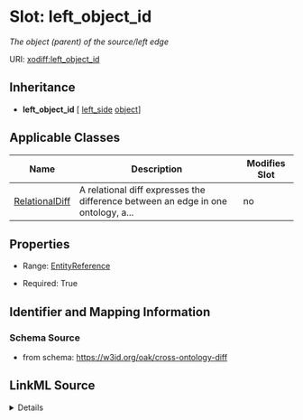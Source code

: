 

# Slot: left_object_id


_The object (parent) of the source/left edge_



URI: [xodiff:left_object_id](https://w3id.org/oak/cross-ontology-diff/left_object_id)




## Inheritance

* **left_object_id** [ [left_side](left_side.md) [object](object.md)]






## Applicable Classes

| Name | Description | Modifies Slot |
| --- | --- | --- |
| [RelationalDiff](RelationalDiff.md) | A relational diff expresses the difference between an edge in one ontology, a... |  no  |







## Properties

* Range: [EntityReference](EntityReference.md)

* Required: True





## Identifier and Mapping Information







### Schema Source


* from schema: https://w3id.org/oak/cross-ontology-diff




## LinkML Source

<details>
```yaml
name: left_object_id
description: The object (parent) of the source/left edge
from_schema: https://w3id.org/oak/cross-ontology-diff
rank: 1000
mixins:
- left_side
- object
alias: left_object_id
owner: RelationalDiff
domain_of:
- RelationalDiff
range: EntityReference
required: true

```
</details>